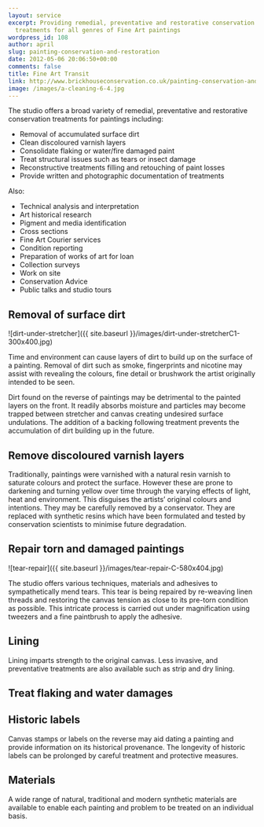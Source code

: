 ```yaml
---
layout: service
excerpt: Providing remedial, preventative and restorative conservation
  treatments for all genres of Fine Art paintings
wordpress_id: 108
author: april
slug: painting-conservation-and-restoration
date: 2012-05-06 20:06:50+00:00
comments: false
title: Fine Art Transit
link: http://www.brickhouseconservation.co.uk/painting-conservation-and-restoration/
image: /images/a-cleaning-6-4.jpg
---
```

The studio offers a broad variety of remedial, preventative and restorative conservation treatments for paintings including:

* Removal of accumulated surface dirt
* Clean discoloured varnish layers
* Consolidate flaking or water/fire damaged paint
* Treat structural issues such as tears or insect damage
* Reconstructive treatments filling and retouching of paint losses
* Provide written and photographic documentation of treatments

Also:	

* Technical analysis and interpretation
* Art historical research
* Pigment and media identification
* Cross sections
* Fine Art Courier services
* Condition reporting
* Preparation of works of art for loan
* Collection surveys
* Work on site
* Conservation Advice
* Public talks and studio tours

## Removal of surface dirt

![dirt-under-stretcher]({{ site.baseurl }}/images/dirt-under-stretcherC1-300x400.jpg)

Time and environment can cause layers of dirt to build up on the surface of a painting. Removal of dirt such as smoke, fingerprints and nicotine may assist with revealing the colours, fine detail or brushwork the artist originally intended to be seen.

Dirt found on the reverse of paintings may be detrimental to the painted layers on the front. It readily absorbs moisture and particles may become trapped between stretcher and canvas creating undesired surface undulations. The addition of a backing following treatment prevents the accumulation of dirt building up in the future.

## Remove discoloured varnish layers

Traditionally, paintings were varnished with a natural resin varnish to saturate colours and protect the surface. However these are prone to darkening and turning yellow over time through the varying effects of light, heat and environment. This disguises the artists’ original colours and intentions. They may be carefully removed by a conservator.  They are replaced with synthetic resins which have been formulated and tested by conservation scientists to minimise future degradation.

## Repair torn and damaged paintings

![tear-repair]({{ site.baseurl }}/images/tear-repair-C-580x404.jpg)

The studio offers various techniques, materials and adhesives to sympathetically mend tears. This tear is being repaired by re-weaving linen threads and restoring the canvas tension as close to its pre-torn condition as possible. This intricate process is carried out under magnification using tweezers and a fine paintbrush to apply the adhesive.

## Lining

Lining imparts strength to the original canvas. Less invasive, and preventative treatments are also available such as strip and dry lining.

## Treat flaking and water damages

## Historic labels

Canvas stamps or labels on the reverse may aid dating a painting and provide information on its historical provenance. The longevity of historic labels can be prolonged by careful treatment and protective measures.

## Materials

A wide range of natural, traditional and modern synthetic materials are available to enable each painting and problem to be treated on an individual basis.